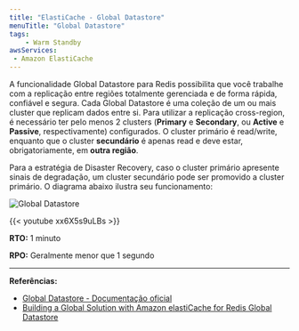 ```yaml
---
title: "ElastiCache - Global Datastore"
menuTitle: "Global Datastore"
tags:
    - Warm Standby
awsServices:
 - Amazon ElastiCache
---
```



A funcionalidade Global Datastore para Redis possibilita que você trabalhe com a replicação entre regiões totalmente gerenciada e de forma rápida, confiável e segura. Cada Global Datastore é uma coleção de um ou mais cluster que replicam dados entre si. Para utilizar a replicação cross-region, é necessário ter pelo menos 2 clusters (**Primary** e **Secondary**, ou **Active** e **Passive**, respectivamente) configurados. O cluster primário é read/write, enquanto que o cluster **secundário** é apenas read e deve estar, obrigatoriamente, em **outra região**. 

Para a estratégia de Disaster Recovery, caso o cluster primário apresente sinais de degradação, um cluster secundário pode ser promovido a cluster primário. O diagrama abaixo ilustra seu funcionamento:

![Global Datastore](/images/Global-DataStore.png)

{{< youtube xx6X5s9uLBs >}}

**RTO:** 1 minuto

**RPO:** Geralmente menor que 1 segundo

---
**Referências:**
- [Global Datastore - Documentação oficial](https://docs.aws.amazon.com/AmazonElastiCache/latest/red-ug/Redis-Global-Datastore.html)
- [Building a Global Solution with Amazon elastiCache for Redis Global Datastore](https://www.youtube.com/watch?v=xx6X5s9uLBs)